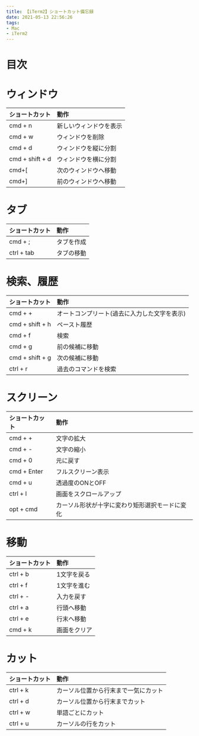```yaml
---
title: 【iTerm2】ショートカット備忘録
date: 2021-05-13 22:56:26
tags:
- Mac
- iTerm2
---
```

# 目次
<!-- toc -->
<!-- more -->

# ウィンドウ
| ショートカット       |動作 |
|:-----------------|:------------------|
| cmd + n          |新しいウィンドウを表示|
| cmd + w          |ウィンドウを削除|
| cmd + d          |ウィンドウを縦に分割|
| cmd + shift + d  |ウィンドウを横に分割|
| cmd+[            |次のウィンドウへ移動|
| cmd+]            |前のウィンドウへ移動|

# タブ
| ショートカット       |動作 |
|:-----------------|:------------------|
| cmd + ;          |タブを作成|
| ctrl + tab       |タブの移動|

# 検索、履歴
| ショートカット       |動作 |
|:-----------------|:------------------|
| cmd + +          |オートコンプリート(過去に入力した文字を表示)|
| cmd + shift + h  |ペースト履歴|
| cmd + f          |検索|
| cmd + g  |前の候補に移動|
| cmd + shift + g  |次の候補に移動|
| ctrl + r  |過去のコマンドを検索|

# スクリーン
| ショートカット       |動作 |
|:-----------------|:------------------|
| cmd + +          |文字の拡大|
| cmd + -          |文字の縮小|
| cmd + 0         |元に戻す|
| cmd + Enter      |フルスクリーン表示|
| cmd + u          |透過度のONとOFF|
| ctrl + l         |画面をスクロールアップ|
| opt + cmd        |カーソル形状が十字に変わり矩形選択モードに変化|

# 移動
| ショートカット       |動作 |
|:-----------------|:------------------|
| ctrl + b         |1文字を戻る|
| ctrl + f         |1文字を進む|
| ctrl + -         |入力を戻す|
| ctrl + a         |行頭へ移動|
| ctrl + e         |行末へ移動|
| cmd + k         |画面をクリア|

# カット
| ショートカット       |動作 |
|:-----------------|:------------------|
| ctrl + k         |カーソル位置から行末まで一気にカット|
| ctrl + d         |カーソル位置から行末までカット|
| ctrl + w         |単語ごとにカット|
| ctrl + u         |カーソルの行をカット|
